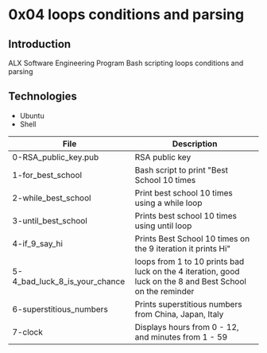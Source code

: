 # 0x04 loops conditions and parsing

## Introduction
ALX Software Engineering Program Bash scripting loops 
conditions and parsing

## Technologies
- Ubuntu
- Shell

| File | Description |
| --- | ------------ |
|0-RSA_public_key.pub | RSA public key |
| 1-for_best_school | Bash script to print "Best School 10 times |
| 2-while_best_school | Print best school 10 times using a while loop |
| 3-until_best_school | Prints best school 10 times using until loop |
| 4-if_9_say_hi | Prints Best School 10 times on the 9 iteration it prints Hi" |
| 5-4_bad_luck_8_is_your_chance | loops from 1 to 10 prints bad luck on the 4 iteration, good luck on the 8 and Best School on the reminder|
| 6-superstitious_numbers | Prints superstitious numbers from China, Japan, Italy |
| 7-clock | Displays hours from 0 - 12, and minutes from 1 - 59 |
